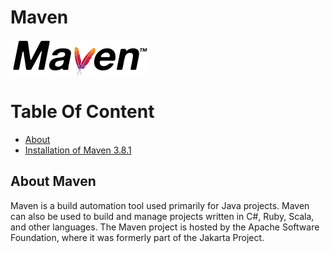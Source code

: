 Maven
=====

![Apache Maven](img/Apache_Maven_logo.png)

Table Of Content
================
<!--ts-->
* [About](#about_maven)
* [Installation of Maven 3.8.1](Maven_installation.md)
<!--te-->
<a name="about_maven"></a>

## About Maven

Maven is a build automation tool used primarily for Java projects. Maven can also be used to build and manage projects written in C#, Ruby, Scala, and other languages. The Maven project is hosted by the Apache Software Foundation, where it was formerly part of the Jakarta Project.
